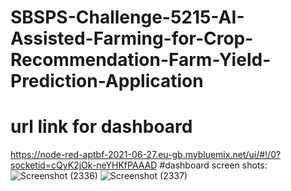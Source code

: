 # SBSPS-Challenge-5215-AI-Assisted-Farming-for-Crop-Recommendation-Farm-Yield-Prediction-Application
# url link for dashboard
https://node-red-aptbf-2021-06-27.eu-gb.mybluemix.net/ui/#!/0?socketid=cQyK2jOk-neYHKfPAAAD
#dashboard screen shots:
![Screenshot (2336)](https://user-images.githubusercontent.com/60307387/131485917-a685b8d7-5eca-4975-a40c-ae9537b574be.png)
![Screenshot (2337)](https://user-images.githubusercontent.com/60307387/131485941-1755e71b-beed-41bc-bdf9-0726e1e1e87f.png)

